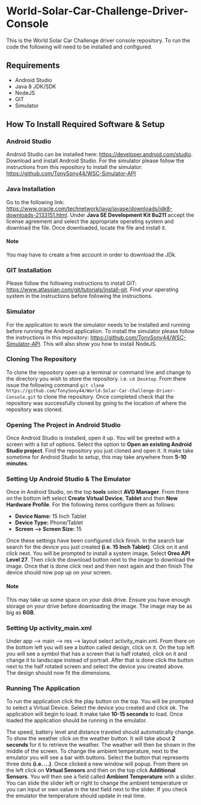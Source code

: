 # World-Solar-Car-Challenge-Driver-Console
This is the World Solar Car Challenge driver console repository. To run the code the following will need to be installed and configured.

## Requirements
- Android Studio
- Java 8 JDK/SDK
- NodeJS
- GIT
- Simulator

## How To Install Required Software & Setup

### Android Studio
Android Studio can be installed here: https://developer.android.com/studio. Download and install Android Studio.
For the simulator please follow the instructions from this repository to install the simulator: https://github.com/TonySony44/WSC-Simulator-API

### Java Installation
Go to the following link: https://www.oracle.com/technetwork/java/javase/downloads/jdk8-downloads-2133151.html. Under __Java SE Development Kit 8u211__ accept the license agreement and select the appropriate operating system and download the file. Once downloaded, locate the file and install it.

#### Note
You may have to create a free account in order to download the JDk.

### GIT Installation
Please follow the following instructions to install GIT: https://www.atlassian.com/git/tutorials/install-git.
Find your operating system in the instructions before following the instructions.

### Simulator
For the application to work the simulator needs to be installed and running before running the Android application. To install the simulator please follow the instructions in this repository: https://github.com/TonySony44/WSC-Simulator-API. This will also show you how to install NodeJS.

### Cloning The Repository
To clone the repository open up a terminal or command line and change to the directory you wish to store the repository. i.e. `cd Desktop`. From there issue the following command `git clone https://github.com/TonySony44/World-Solar-Car-Challenge-Driver-Console.git` to clone the repository. Once completed check that the repository was successfully cloned by going to the location of where the repository was cloned.

### Opening The Project in Android Studio
Once Android Studio is installed, open it up. You will be greeted with a screen with a list of options. Select the option to __Open an existing Android Studio project__.
Find the repository you just cloned and open it. It make take sometime for Android Studio to setup, this may take anywhere from __5-10 minutes__.

### Setting Up Android Studio & The Emulator
Once in Android Studio, on the top __tools__ select __AVD Manager__. From there on the bottom left select __Create Virtual Device__, __Tablet__ and then __New Hardware Profile__. For the following items configure them as follows:
- __Device Name:__ 15 Inch Tablet
- __Device Type:__ Phone/Tablet
- __Screen --> Screen Size:__ 15

Once these settings have been configured click finish. In the search bar search for the device you just created __(i.e. 15 Inch Tablet)__. Click on it and click next. You will be prompted to install a system image. Select __Oreo API Level 27__. Then click the download button next to the image to download the image. Once that is done click next and then next again and then finish The device should now pop up on your screen.

#### Note
This may take up some space on your disk drive. Ensure you have enough storage on your drive before downloading the image. The image may be as big as __6GB__.

### Setting Up activity_main.xml
Under app --> main --> res --> layout select activity_main.xml. From there on the bottom left you will see a button called design, click on it. On the top left you will see a symbol that has a screen that is half rotated, click on it and change it to landscape instead of portrait. After that is done click the button next to the half rotated screen and select the device you created above. The design should now fit the dimensions.

### Running The Application
To run the application click the play button on the top. You will be prompted to select a Virtual Device. Select the device you created and click ok. The application will begin to load. It make take __10-15 seconds__ to load. Once loaded the application should be running in the emulator.

The speed, battery level and distance traveled should automatically change. To show the weather click on the weather button. It will take about __2 seconds__ for it to retrieve the weather. The weather will then be shown in the middle of the screen. To change the ambient temperature, next to the emulator you will see a bar with buttons. Select the button that represents three dots __(i.e. ...)__. Once clicked a new window will popup. From there on the left click on __Virtual Sensors__ and then on the top click __Additional Sensors__. You will then see a field called __Ambient Temperature__ with a slider. You can slide the slider left or right to change the ambient temperature or you can input or own value in the text field next to the slider. If you check the emulator the temperature should update in real time.
